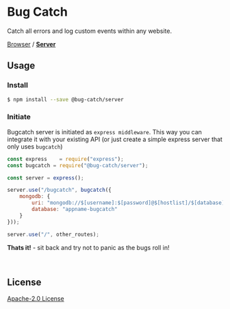 # Bug Catch
Catch all errors and log custom events within any website.

[Browser](https://github.com/bug-catch/browser) / [__Server__](https://github.com/bug-catch/server)




## Usage

### Install

```bash
$ npm install --save @bug-catch/server
```


### Initiate
Bugcatch server is initiated as `express middleware`. This way you can integrate it with your existing API (or just create a simple express server that only uses `bugcatch`)

```javascript
const express    = require("express");
const bugcatch = require("@bug-catch/server");

const server = express();

server.use("/bugcatch", bugcatch({
    mongodb: {
        uri: "mongodb://$[username]:$[password]@$[hostlist]/$[database]?authSource=$[authSource]",
        database: "appname-bugcatch"
    }
}));

server.use("/", other_routes);
```

__Thats it!__ - sit back and try not to panic as the bugs roll in!




<br>

## License
[Apache-2.0 License](LICENSE)
